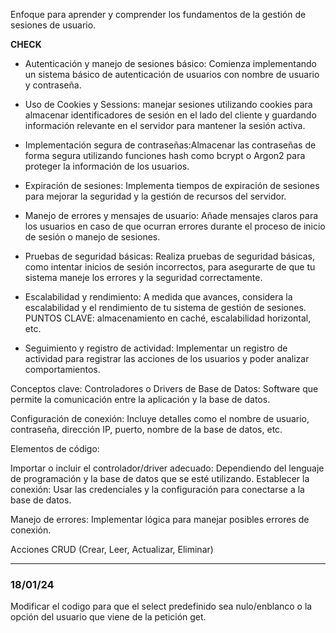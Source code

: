 Enfoque para aprender y comprender los fundamentos de la gestión de sesiones de usuario.

**CHECK**
- Autenticación y manejo de sesiones básico: Comienza implementando un sistema básico de autenticación de usuarios con nombre de usuario y contraseña.

- Uso de Cookies y Sessions: manejar sesiones utilizando cookies para almacenar identificadores de sesión en el lado del cliente y guardando información relevante en el servidor para mantener la sesión activa.

- Implementación segura de contraseñas:Almacenar las contraseñas de forma segura utilizando funciones hash como bcrypt o Argon2 para proteger la información de los usuarios.

- Expiración de sesiones: Implementa tiempos de expiración de sesiones para mejorar la seguridad y la gestión de recursos del servidor.

- Manejo de errores y mensajes de usuario: Añade mensajes claros para los usuarios en caso de que ocurran errores durante el proceso de inicio de sesión o manejo de sesiones.

- Pruebas de seguridad básicas: Realiza pruebas de seguridad básicas, como intentar inicios de sesión incorrectos, para asegurarte de que tu sistema maneje los errores y la seguridad correctamente.

- Escalabilidad y rendimiento: A medida que avances, considera la escalabilidad y el rendimiento de tu sistema de gestión de sesiones. PUNTOS CLAVE:  almacenamiento en caché, escalabilidad horizontal, etc.

- Seguimiento y registro de actividad: Implementar un registro de actividad para registrar las acciones de los usuarios y poder analizar comportamientos.


Conceptos clave:
Controladores o Drivers de Base de Datos: Software que permite la comunicación entre la aplicación y la base de datos.

Configuración de conexión: Incluye detalles como el nombre de usuario, contraseña, dirección IP, puerto, nombre de la base de datos, etc.

Elementos de código:

Importar o incluir el controlador/driver adecuado: Dependiendo del lenguaje de programación y la base de datos que se esté utilizando.
Establecer la conexión: Usar las credenciales y la configuración para conectarse a la base de datos.

Manejo de errores: Implementar lógica para manejar posibles errores de conexión.

Acciones CRUD (Crear, Leer, Actualizar, Eliminar)

------------
### 18/01/24
Modificar el codigo para que el select predefinido sea nulo/enblanco o la opción del usuario que viene de la petición get.